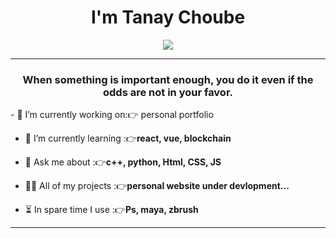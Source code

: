 
<h1 align="center">I'm Tanay Choube</h1>
<!-- <h3 align="center">A passionate Full Stack Web Developer from Bharatpur, Rajasthan.</h3> -->
<div align="center">
<img src="https://readme-typing-svg.herokuapp.com/?lines=Welcome+To+Profile;Self+Motivated;Problem+Solver;&color=teal&center=true" />
</div>
<hr>
<h3 align="center">When something is important enough, you do it even if the odds are not in your favor.</h3>
- 🔭 I’m currently working on:👉 personal portfolio

- 🌱 I’m currently learning :👉**react, vue, blockchain**

- 💬 Ask me about :👉**c++, python, Html, CSS, JS**

- 👨‍💻 All of my projects :👉**personal website under devlopment...**

- ⏳ In spare time I use :👉**Ps, maya, zbrush**


<hr>
